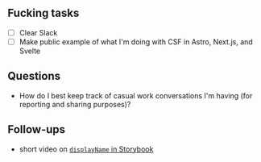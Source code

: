 ## Fucking tasks
- [ ] Clear Slack
- [ ] Make public example of what I'm doing with CSF in Astro, Next.js, and Svelte

## Questions
- How do I best keep track of casual work conversations I'm having (for reporting and sharing purposes)?

## Follow-ups
- short video on [`displayName` in Storybook](https://discord.com/channels/486522875931656193/1165085119267209389)